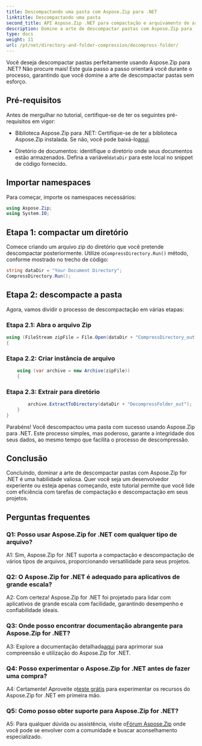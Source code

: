 ```yaml
---
title: Descompactando uma pasta com Aspose.Zip para .NET
linktitle: Descompactando uma pasta
second_title: API Aspose.Zip .NET para compactação e arquivamento de arquivos
description: Domine a arte de descompactar pastas com Aspose.Zip para .NET. Lide facilmente com tarefas de compactação em seus projetos.
type: docs
weight: 11
url: /pt/net/directory-and-folder-compression/decompress-folder/
---
```

Você deseja descompactar pastas perfeitamente usando Aspose.Zip para .NET? Não procure mais! Este guia passo a passo orientará você durante o processo, garantindo que você domine a arte de descompactar pastas sem esforço.

## Pré-requisitos

Antes de mergulhar no tutorial, certifique-se de ter os seguintes pré-requisitos em vigor:

-  Biblioteca Aspose.Zip para .NET: Certifique-se de ter a biblioteca Aspose.Zip instalada. Se não, você pode baixá-lo[aqui](https://releases.aspose.com/zip/net/).

-  Diretório de documentos: identifique o diretório onde seus documentos estão armazenados. Defina a variável`dataDir` para este local no snippet de código fornecido.

## Importar namespaces

Para começar, importe os namespaces necessários:

```csharp
using Aspose.Zip;
using System.IO;
```

## Etapa 1: compactar um diretório

 Comece criando um arquivo zip do diretório que você pretende descompactar posteriormente. Utilize o`CompressDirectory.Run()` método, conforme mostrado no trecho de código:

```csharp
string dataDir = "Your Document Directory";
CompressDirectory.Run();
```

## Etapa 2: descompacte a pasta

Agora, vamos dividir o processo de descompactação em várias etapas:

### Etapa 2.1: Abra o arquivo Zip

```csharp
using (FileStream zipFile = File.Open(dataDir + "CompressDirectory_out.zip", FileMode.Open))
{
```

### Etapa 2.2: Criar instância de arquivo

```csharp
	using (var archive = new Archive(zipFile))
	{
```

### Etapa 2.3: Extrair para diretório

```csharp
		archive.ExtractToDirectory(dataDir + "DecompressFolder_out");
	}
}
```

Parabéns! Você descompactou uma pasta com sucesso usando Aspose.Zip para .NET. Este processo simples, mas poderoso, garante a integridade dos seus dados, ao mesmo tempo que facilita o processo de descompressão.

## Conclusão

Concluindo, dominar a arte de descompactar pastas com Aspose.Zip for .NET é uma habilidade valiosa. Quer você seja um desenvolvedor experiente ou esteja apenas começando, este tutorial permite que você lide com eficiência com tarefas de compactação e descompactação em seus projetos.

## Perguntas frequentes

### Q1: Posso usar Aspose.Zip for .NET com qualquer tipo de arquivo?

A1: Sim, Aspose.Zip for .NET suporta a compactação e descompactação de vários tipos de arquivos, proporcionando versatilidade para seus projetos.

### Q2: O Aspose.Zip for .NET é adequado para aplicativos de grande escala?

A2: Com certeza! Aspose.Zip for .NET foi projetado para lidar com aplicativos de grande escala com facilidade, garantindo desempenho e confiabilidade ideais.

### Q3: Onde posso encontrar documentação abrangente para Aspose.Zip for .NET?

 A3: Explore a documentação detalhada[aqui](https://reference.aspose.com/zip/net/) para aprimorar sua compreensão e utilização do Aspose.Zip for .NET.

### Q4: Posso experimentar o Aspose.Zip for .NET antes de fazer uma compra?

 A4: Certamente! Aproveite o[teste grátis](https://releases.aspose.com/) para experimentar os recursos do Aspose.Zip for .NET em primeira mão.

### Q5: Como posso obter suporte para Aspose.Zip for .NET?

 A5: Para qualquer dúvida ou assistência, visite o[Fórum Aspose.Zip](https://forum.aspose.com/c/zip/37) onde você pode se envolver com a comunidade e buscar aconselhamento especializado.